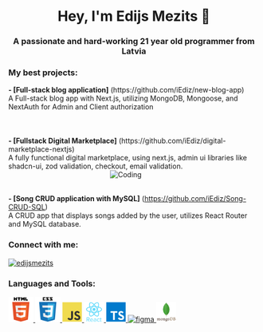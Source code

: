 <h1 align="center">Hey, I'm Edijs Mezits 👋</h1>
<h3 align="center">A passionate and hard-working 21 year old programmer from Latvia</h3>



<h3 align="left">My best projects:</h3>
<b>- [Full-stack blog application]</b> (https://github.com/iEdiz/new-blog-app)
<br>
A Full-stack blog app with Next.js, utilizing MongoDB, Mongoose, and NextAuth for Admin and Client authorization
<br><br>
<br><br>
<b>- [Fullstack Digital Marketplace]</b> (https://github.com/iEdiz/digital-marketplace-nextjs)
<br>
A fully functional digital marketplace, using next.js, admin ui libraries like shadcn-ui, zod validation, checkout, email validation.

<img align="right" alt="Coding" width="300" src="https://media4.giphy.com/media/hTerhUjM93SKAG2LcU/200.gif" />

<br><br>
<b>- [Song CRUD application with MySQL]</b> (https://github.com/iEdiz/Song-CRUD-SQL)
<br>
A CRUD app that displays songs added by the user, utilizes React Router and MySQL database.


<h3 align="left">Connect with me:</h3>
<p align="left">
<a href="https://linkedin.com/in/edijsmezits" target="blank"><img align="center" src="https://raw.githubusercontent.com/rahuldkjain/github-profile-readme-generator/master/src/images/icons/Social/linked-in-alt.svg" alt="edijsmezits" height="30" width="40" /></a>
</p>


<h3 align="left">Languages and Tools:</h3>
<p align="left"> <a href="https://www.w3.org/html/" target="_blank" rel="noreferrer"> <img src="https://raw.githubusercontent.com/devicons/devicon/master/icons/html5/html5-original-wordmark.svg" alt="html5" width="50" height="50"/> </a> <a href="https://www.w3schools.com/css/" target="_blank" rel="noreferrer"> <img src="https://raw.githubusercontent.com/devicons/devicon/master/icons/css3/css3-original-wordmark.svg" alt="css3" width="50" height="50"/> </a> <a href="https://developer.mozilla.org/en-US/docs/Web/JavaScript" target="_blank" rel="noreferrer"> <img src="https://raw.githubusercontent.com/devicons/devicon/master/icons/javascript/javascript-original.svg" alt="javascript" width="40" height="40"/> </a> <a href="https://reactjs.org/" target="_blank" rel="noreferrer"> <img src="https://raw.githubusercontent.com/devicons/devicon/master/icons/react/react-original-wordmark.svg" alt="react" width="40" height="40"/> </a> <a href="https://www.typescriptlang.org/" target="_blank" rel="noreferrer"> <img src="https://raw.githubusercontent.com/devicons/devicon/master/icons/typescript/typescript-original.svg" alt="typescript" width="40" height="40" /> </a> <a href="https://www.figma.com/" target="_blank" rel="noreferrer"> <img src="https://www.vectorlogo.zone/logos/figma/figma-icon.svg" alt="figma" width="40" height="40"/> </a>  <a href="https://www.mongodb.com/" target="_blank" rel="noreferrer"> <img src="https://raw.githubusercontent.com/devicons/devicon/master/icons/mongodb/mongodb-original-wordmark.svg" alt="mongodb" width="40" height="40"/> </a> </p>

